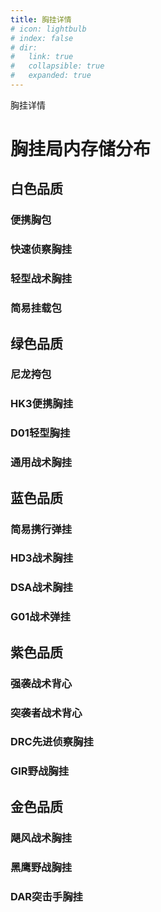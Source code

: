 ```yaml
---
title: 胸挂详情
# icon: lightbulb
# index: false
# dir:
#   link: true
#   collapsible: true 
#   expanded: true
---
```


胸挂详情

# 胸挂局内存储分布

## 白色品质

### 便携胸包

### 快速侦察胸挂

### 轻型战术胸挂

### 简易挂载包

## 绿色品质

### 尼龙挎包

### HK3便携胸挂

### D01轻型胸挂

### 通用战术胸挂

## 蓝色品质

### 简易携行弹挂

### HD3战术胸挂

### DSA战术胸挂

### G01战术弹挂

## 紫色品质

### 强袭战术背心

### 突袭者战术背心

### DRC先进侦察胸挂

### GIR野战胸挂

## 金色品质

### 飓风战术胸挂

### 黑鹰野战胸挂

### DAR突击手胸挂

